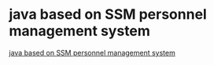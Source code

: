 # java based on SSM personnel management system
[java based on SSM personnel management system](https://aiwithcloud.com/2022/09/19/java_based_on_ssm_personnel_management_system/)